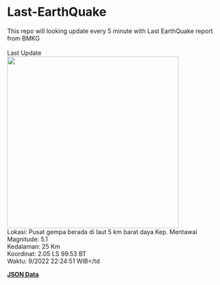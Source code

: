 # Last-EarthQuake
This repo will looking update every 5 minute with Last EarthQuake report from BMKG
<br>
<br>
Last Update
<br>
<img src="https://ews.bmkg.go.id/TEWS/data/20220915222451.mmi.jpg" width="400"/>
<br>
Lokasi: Pusat gempa berada di laut 5 km barat daya Kep. Mentawai <br>
Magnitude: 5.1 <br>
Kedalaman: 25 Km <br>
Koordinat: 2.05 LS 99.53 BT <br>
Waktu: 9/2022 22:24:51 WIB</td <br>

<a href="./data/data.json">**JSON Data**</a>
